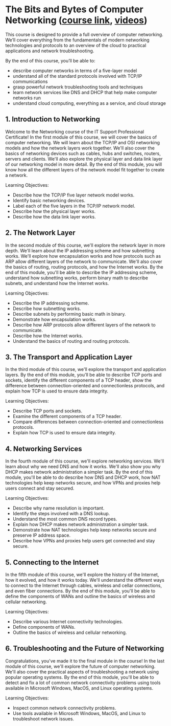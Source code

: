 # The Bits and Bytes of Computer Networking ([course link](https://www.coursera.org/learn/computer-networking), [videos](https://www.youtube.com/watch?v=6StTCrZrihE))
This course is designed to provide a full overview of computer networking. We’ll cover everything from the fundamentals of modern networking technologies and protocols to an overview of the cloud to practical applications and network troubleshooting.

By the end of this course, you’ll be able to: 
- describe computer networks in terms of a five-layer model
- understand all of the standard protocols involved with TCP/IP communications
- grasp powerful network troubleshooting tools and techniques
- learn network services like DNS and DHCP that help make computer networks run
- understand cloud computing, everything as a service, and cloud storage

## 1. Introduction to Networking
Welcome to the Networking course of the IT Support Professional Certificate! In the first module of this course, we will cover the basics of computer networking. We will learn about the TCP/IP and OSI networking models and how the network layers work together. We'll also cover the basics of networking devices such as cables, hubs and switches, routers, servers and clients. We'll also explore the physical layer and data link layer of our networking model in more detail. By the end of this module, you will know how all the different layers of the network model fit together to create a network.

Learning Objectives:
- Describe how the TCP/IP five layer network model works.
- Identify basic networking devices.
- Label each of the five layers in the TCP/IP network model.
- Describe how the physical layer works.
- Describe how the data link layer works.

## 2. The Network Layer
In the second module of this course, we'll explore the network layer in more depth. We'll learn about the IP addressing scheme and how subnetting works. We'll explore how encapsulation works and how protocols such as ARP allow different layers of the network to communicate. We'll also cover the basics of routing, routing protocols, and how the Internet works. By the end of this module, you'll be able to describe the IP addressing scheme, understand how subnetting works, perform binary math to describe subnets, and understand how the Internet works.

Learning Objectives: 
- Describe the IP addressing scheme.
- Describe how subnetting works.
- Describe subnets by performing basic math in binary.
- Demonstrate how encapsulation works.
- Describe how ARP protocols allow different layers of the network to communicate.
- Describe how the Internet works.
- Understand the basics of routing and routing protocols.

## 3. The Transport and Application Layer
In the third module of this course, we'll explore the transport and application layers. By the end of this module, you'll be able to describe TCP ports and sockets, identify the different components of a TCP header, show the difference between connection-oriented and connectionless protocols, and explain how TCP is used to ensure data integrity.

Learning Objectives:
- Describe TCP ports and sockets.
- Examine the different components of a TCP header.
- Compare differences between connection-oriented and connectionless protocols.
- Explain how TCP is used to ensure data integrity.

## 4. Networking Services
In the fourth module of this course, we'll explore networking services. We'll learn about why we need DNS and how it works. We'll also show you why DHCP makes network administration a simpler task. By the end of this module, you'll be able to do describe how DNS and DHCP work, how NAT technologies help keep networks secure, and how VPNs and proxies help users connect and stay secured.

Learning Objectives:
- Describe why name resolution is important.
- Identify the steps involved with a DNS lookup.
- Understand the most common DNS record types.
- Explain how DHCP makes network administration a simpler task.
- Demonstrate how NAT technologies help keep networks secure and preserve IP address space.
- Describe how VPNs and proxies help users get connected and stay secure.

## 5. Connecting to the Internet
In the fifth module of this course, we'll explore the history of the Internet, how it evolved, and how it works today. We'll understand the different ways to connect to the Internet through cables, wireless and cellar connections, and even fiber connections. By the end of this module, you'll be able to define the components of WANs and outline the basics of wireless and cellular networking.

Learning Objectives:
- Describe various Internet connectivity technologies.
- Define components of WANs.
- Outline the basics of wireless and cellular networking.

## 6. Troubleshooting and the Future of Networking
Congratulations, you've made it to the final module in the course! In the last module of this course, we'll explore the future of computer networking. We'll also cover the practical aspects of troubleshooting a network using popular operating systems. By the end of this module, you'll be able to detect and fix a lot of common network connectivity problems using tools available in Microsoft Windows, MacOS, and Linux operating systems.

Learning Objectives:
- Inspect common network connectivity problems.
- Use tools available in Microsoft Windows, MacOS, and Linux to troubleshoot network issues.

